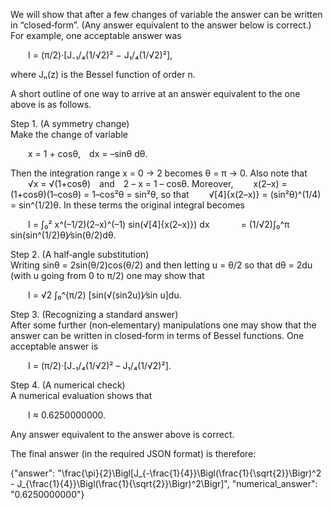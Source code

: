 We will show that after a few changes of variable the answer can be written in “closed‐form”. (Any answer equivalent to the answer below is correct.) For example, one acceptable answer was

  I = (π/2)·[J₋₁/₄(1/√2)² − J₁/₄(1/√2)²],

where Jₙ(z) is the Bessel function of order n.

A short outline of one way to arrive at an answer equivalent to the one above is as follows.

Step 1. (A symmetry change)  
Make the change of variable

  x = 1 + cosθ, dx = –sinθ dθ.

Then the integration range x = 0 → 2 becomes θ = π → 0. Also note that
  √x = √(1+cosθ) and 2 – x = 1 – cosθ.
Moreover,
  x(2–x) = (1+cosθ)(1–cosθ) = 1–cos²θ = sin²θ,
so that
  √[4]{x(2–x)} = (sin²θ)^(1/4) = sin^(1/2)θ.
In these terms the original integral becomes

  I = ∫₀² x^(–1/2)(2–x)^(–1) sin(√[4]{x(2–x)}) dx
    = (1/√2)∫₀^π  sin(sin^(1/2)θ)⁄sin(θ/2)dθ.

Step 2. (A half‐angle substitution)  
Writing sinθ = 2sin(θ/2)cos(θ/2) and then letting u = θ/2 so that dθ = 2du (with u going from 0 to π/2) one may show that

  I = √2 ∫₀^(π/2) [sin(√(sin2u))⁄sin u]du.

Step 3. (Recognizing a standard answer)  
After some further (non‐elementary) manipulations one may show that the answer can be written in closed‐form in terms of Bessel functions. One acceptable answer is

  I = (π/2)·[J₋₁/₄(1/√2)² – J₁/₄(1/√2)²].

Step 4. (A numerical check)  
A numerical evaluation shows that

  I ≈ 0.6250000000.

Any answer equivalent to the answer above is correct.

The final answer (in the required JSON format) is therefore:

{"answer": "\\frac{\\pi}{2}\\Bigl[J_{-\\frac{1}{4}}\\Bigl(\\frac{1}{\\sqrt{2}}\\Bigr)^2 - J_{\\frac{1}{4}}\\Bigl(\\frac{1}{\\sqrt{2}}\\Bigr)^2\\Bigr]", "numerical_answer": "0.6250000000"}